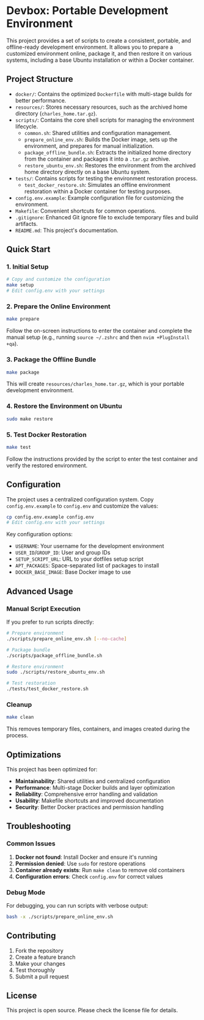 # Devbox: Portable Development Environment

This project provides a set of scripts to create a consistent, portable, and offline-ready development environment. It allows you to prepare a customized environment online, package it, and then restore it on various systems, including a base Ubuntu installation or within a Docker container.

## Project Structure

- `docker/`: Contains the optimized `Dockerfile` with multi-stage builds for better performance.
- `resources/`: Stores necessary resources, such as the archived home directory (`charles_home.tar.gz`).
- `scripts/`: Contains the core shell scripts for managing the environment lifecycle.
  - `common.sh`: Shared utilities and configuration management.
  - `prepare_online_env.sh`: Builds the Docker image, sets up the environment, and prepares for manual initialization.
  - `package_offline_bundle.sh`: Extracts the initialized home directory from the container and packages it into a `.tar.gz` archive.
  - `restore_ubuntu_env.sh`: Restores the environment from the archived home directory directly on a base Ubuntu system.
- `tests/`: Contains scripts for testing the environment restoration process.
  - `test_docker_restore.sh`: Simulates an offline environment restoration within a Docker container for testing purposes.
- `config.env.example`: Example configuration file for customizing the environment.
- `Makefile`: Convenient shortcuts for common operations.
- `.gitignore`: Enhanced Git ignore file to exclude temporary files and build artifacts.
- `README.md`: This project's documentation.

## Quick Start

### 1. Initial Setup

```bash
# Copy and customize the configuration
make setup
# Edit config.env with your settings
```

### 2. Prepare the Online Environment

```bash
make prepare
```

Follow the on-screen instructions to enter the container and complete the manual setup (e.g., running `source ~/.zshrc` and then `nvim +PlugInstall +qa`).

### 3. Package the Offline Bundle

```bash
make package
```

This will create `resources/charles_home.tar.gz`, which is your portable development environment.

### 4. Restore the Environment on Ubuntu

```bash
sudo make restore
```

### 5. Test Docker Restoration

```bash
make test
```

Follow the instructions provided by the script to enter the test container and verify the restored environment.

## Configuration

The project uses a centralized configuration system. Copy `config.env.example` to `config.env` and customize the values:

```bash
cp config.env.example config.env
# Edit config.env with your settings
```

Key configuration options:
- `USERNAME`: Your username for the development environment
- `USER_ID`/`GROUP_ID`: User and group IDs
- `SETUP_SCRIPT_URL`: URL to your dotfiles setup script
- `APT_PACKAGES`: Space-separated list of packages to install
- `DOCKER_BASE_IMAGE`: Base Docker image to use

## Advanced Usage

### Manual Script Execution

If you prefer to run scripts directly:

```bash
# Prepare environment
./scripts/prepare_online_env.sh [--no-cache]

# Package bundle
./scripts/package_offline_bundle.sh

# Restore environment
sudo ./scripts/restore_ubuntu_env.sh

# Test restoration
./tests/test_docker_restore.sh
```

### Cleanup

```bash
make clean
```

This removes temporary files, containers, and images created during the process.

## Optimizations

This project has been optimized for:

- **Maintainability**: Shared utilities and centralized configuration
- **Performance**: Multi-stage Docker builds and layer optimization
- **Reliability**: Comprehensive error handling and validation
- **Usability**: Makefile shortcuts and improved documentation
- **Security**: Better Docker practices and permission handling

## Troubleshooting

### Common Issues

1. **Docker not found**: Install Docker and ensure it's running
2. **Permission denied**: Use `sudo` for restore operations
3. **Container already exists**: Run `make clean` to remove old containers
4. **Configuration errors**: Check `config.env` for correct values

### Debug Mode

For debugging, you can run scripts with verbose output:

```bash
bash -x ./scripts/prepare_online_env.sh
```

## Contributing

1. Fork the repository
2. Create a feature branch
3. Make your changes
4. Test thoroughly
5. Submit a pull request

## License

This project is open source. Please check the license file for details.